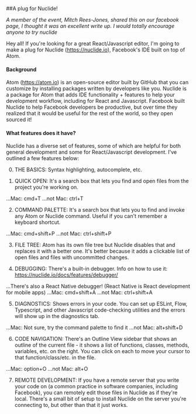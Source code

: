 ##A plug for Nuclide!

*A member of the event, Mitch Rees-Jones, shared this on our facebook page, I thought it was an excellent write up. I would totally encourage anyone to try nuclide*

Hey all! If you're looking for a great React/Javascript editor, I'm going to make a plug for Nuclide (https://nuclide.io), Facebook's IDE built on top of Atom.

#### Background 
Atom (https://atom.io) is an open-source editor built by GitHub that you can customize by installing packages written by developers like you. Nuclide is a package for Atom that adds IDE functionality + features to help your development workflow, including for React and Javascript. Facebook built Nuclide to help Facebook developers be productive, but over time they realized that it would be useful for the rest of the world, so they open sourced it!

#### What features does it have?
Nuclide has a diverse set of features, some of which are helpful for both general development and some for React/Javascript development. I've outlined a few features below:

0. THE BASICS: Syntax highlighting, autocomplete, etc.

1. QUICK OPEN: It's a search box that lets you find and open files from the project you're working on.

...Mac: cmd+T
...not Mac: ctrl+T

2. COMMAND PALETTE: It's a search box that lets you to find and invoke any Atom or Nuclide command. Useful if you can't remember a keyboard shortcut.

...Mac: cmd+shift+P
...not Mac: ctrl+shift+P

3. FILE TREE: Atom has its own file tree but Nuclide disables that and replaces it with a better one. It's better because it adds a clickable list of open files and files with uncommitted changes.

4. DEBUGGING: There's a built-in debugger. Info on how to use it: https://nuclide.io/docs/features/debugger/

...There's also a React Native debugger! (React Native is React development for mobile apps)
...Mac: cmd+shift+A
...not Mac: ctrl+shift+A

5. DIAGNOSTICS: Shows errors in your code. You can set up ESLint, Flow, Typescript, and other Javascript code-checking utilities and the errors will show up in the diagnostics tab.

...Mac: Not sure, try the command palette to find it
...not Mac: alt+shift+D

6. CODE NAVIGATION: There's an Outline View sidebar that shows an outline of the current file - it shows a list of functions, classes, methods, variables, etc. on the right. You can click on each to move your cursor to that function/class/etc. in the file.

...Mac: option+O
...not Mac: alt+O

7. REMOTE DEVELOPMENT: If you have a remote server that you write your code on (a common practice in software companies, including Facebook), you can remotely edit those files in Nuclide as if they're local. There's a small bit of setup to install Nuclide on the server you're connecting to, but other than that it just works.
